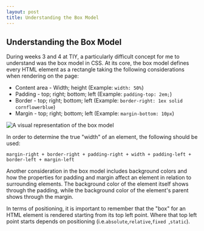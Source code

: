 ```yaml
---
layout: post
title: Understanding the Box Model
---
```


## Understanding the Box Model

During weeks 3 and 4 at TIY, a particularly difficult concept for me to understand was the box model in CSS. At its core, the box model defines every HTML element as a rectangle taking the following considerations when rendering on the page:

  * Content area - Width; height (Example: `width: 50%`)
  * Padding - top; right; bottom; left (Example: `padding-top: 2em;`)
  * Border - top; right; bottom; left (Example: `border-right: 1ex solid cornflowerblue`)
  * Margin - top; right; bottom; left (Example: `margin-bottom: 10px`)

![A visual representation of the box model](http://learn.shayhowe.com/assets/images/courses/html-css/opening-the-box-model/box-model.png)


In order to determine the true "width" of an element, the following should be used:

  `margin-right + border-right + padding-right + width + padding-left + border-left + margin-left`

Another consideration in the box model includes background colors and how the properties for padding and margin affect an element in relation to surrounding elements. The background color of the element itself shows through the padding, while the background color of the element's parent shows through the margin.

In terms of positioning, it is important to remember that the "box" for an HTML element is rendered starting from its top left point. Where that top left point starts depends on positioning (i.e.`absolute`,`relative`,`fixed `,`static`).
